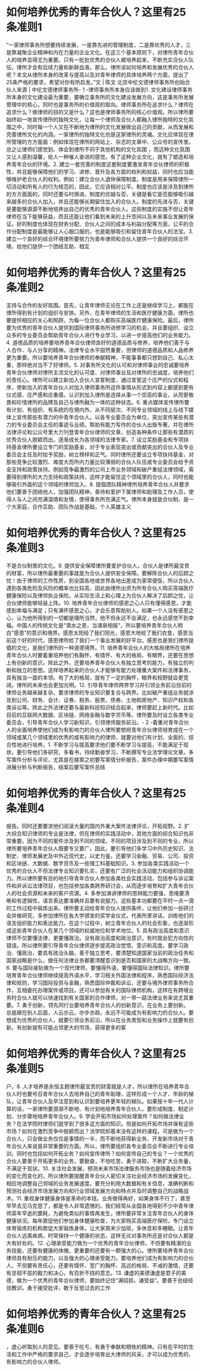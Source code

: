 # 如何培养优秀的青年合伙人？这里有25条准则1

“一家律师事务所想要持续发展，一是靠先进的管理制度，二是靠优秀的人才，三是靠凝聚企业精神和内在力量的企业文化。在这三个基本原则下，对律所青年合伙人的培养显得尤为重要。只有一批批优秀的合伙人被培养起来，不断充实合伙人队伍，律所才会有后续力量和新鲜血液。那么，律所该如何培养和发展优秀的合伙人呢？本文从律所本身的改革与提高以及对青年律师的具体培养两个方面，提出了25条严格的要求，希望对你有所启发。”文 | 陈文 北京中伦文德律师事务所创始合伙人来源 | 中伦文德律师事务所- 1 -律师事务所本身应该做到1. 文化建设律师事务所本身的文化建设最为重要，要确立事务所的文化建设发展方向，这是事务所发展管理中的核心，同时也是事务所的价值观的取向。律师事务所在追求什么？律师在追求什么？做律师的目的又是什么？这也是律师事务所的核心价值观。所以律所要始终如一地宣传律所的独特文化，让每一个律师及合伙人都融入律所独特的文化氛围之中，同时每一个人又在不断地为律所的文化发展做出自己的贡献，从而发展和完善律所文化的内涵。一家律所的独特文化也是这家律所的灵魂。文化应体现在律所管理的方方面面：例如体现在律所的网站上、杂志的文章中、公众号的宣传里。总之让律师们感觉到、体会到律所不同于其他机构的文化氛围 ，而这种文化氛围又让人感到温馨，给人一种催人奋进的感觉。有了这种企业文化，就有了塑造和培养青年合伙的环境。2. 建立一套完善的制度这套制度要激发青年合伙律师的积极性，并且能够保障他们的学习、进修、晋升及各方面的权利和权益，同时也应当能够维护老合伙人的权利。例如：建立合伙人退休保障制度。制度是用来保障律所一切活动和所有人的行为规范的，因此，它应该相对公平。制度也应该是涉及到律所的方方面面的，同时还要与时俱进。制度的优越与否，关键是看它是否能够吸引越来越多的合伙人加入，并且还能够长期留住加入的合伙人。制度的先进与否，关键是要能够源源不断地培养出自己的优秀的青年合伙人。这些制度的实施不但让青年律师在当下能够获益，而且还能让他们看到未来的上升空间以及未来事业发展的保证。好的制度也体现在财务分配、合伙人之间的成本与利益分配等方面，公平的合作分配制度是最能够让人心服口服的，也是能够吸引和留住青年合伙人的法宝。3. 建立一个良好的综合环境律所要努力为青年律师和合伙人提供一个良好的综合环境，给他们提供一个团结互助、相互

# 如何培养优秀的青年合伙人？这里有25条准则2

支持与合作的友好氛围。首先，让青年律师无论在工作上还是继续学习上，都能在律所得到有计划的组织与安排。另外，在青年律师的生活和医疗健康方面，律所也要提供相应的关心和照顾，为每一位合伙人都购买高端医疗健康保险。最后，律所要为优秀的青年合伙人提供到国际律师事务所进修学习的机会，并且要组织、设立众多的专业委员会帮助青年合伙人进行专业学习，以进一步提高他们的业务能力。4. 道德品质的培养要培养青年合伙律师良好的道德品质与修养，培养他们善于与人合作、与人分享的精神。法律专业水平固然重要，但律师的道德品质和人品修养更为重要。所以要培养青年合伙律师的奉献精神，不能事事都只想到自己、私心太重，那样绝对当不了好律师。5. 对事务所文化的认可和对律师事业的忠诚要培养青年合伙律师对律所主流文化的认可度、对律师事业及对律所的忠诚度，培养他们的责任心。律所可以建立新加入合伙人宣誓制度，通过宣誓这个庄严的仪式和程序，使新加入的青年合伙人对加入律师事务所这件事情从形式到内容上都感到更有仪式感、庄严感和庄重感。认识到加入律所是选择从事一个崇高的事业，从而更敬畏和珍惜律所的品牌及自己与律所融为一体的这种状态。6. 重点媒体宣传律所要有计划、有组织、有系统的在境内外，从不同层次、不同专业领域的线上与线下媒体上宣传那些有潜力的中青年合伙人。以各专业委员会为单位，突出宣传某些有潜力的专业委员会主任的事迹与业绩。帮助有能力写作的合伙人出版专著，并在律所法律评论和公众号里大力刊登青年合伙律师的文章，创造各种条件让那些有潜质的优秀合伙人脱颖而出，逐渐成长为各领域的法律专家。7. 设立奖励基金和专项扶持基金律所要设立专门的奖励基金，对于专业表现突出或贡献突出的合伙人及专业委员会主任及时给予奖励，树立榜样和正气。同时律所还要设立专项扶持基金，对那些竞争比较激烈、难度大而所内力量比较薄弱的合伙人队伍或专业委员会给予资金支持和政策扶持。例如竞争最激烈的公司上市业务领域和破产重组法律领域，需要得到律所的大力支持和政策扶持，这样才能留住这个领域里的合伙人，同时也能够吸引外面的这个领域的律师加入。8. 提倡团队精神律所培养青年合伙人并要求他们要善于团结他人，加强团队精神，善待和爱护下属律师和助理及工作人员，使得人与人之间充满温情和友情，使得事务所充满正气。律所本身就是合伙制，是一个大家庭，合作互助、团队作战是基础，个人英雄主义

# 如何培养优秀的青年合伙人？这里有25条准则3

不是合伙制里的文化。9. 提供安全保障律所要爱护合伙人，合伙人是律所最宝贵的财富，所以律所最重要的事就是为合伙人提供安全保障。要解除合伙人的后顾之忧！由于律师的工作性质，到全国各地或世界各地出差成为家常便饭，所以合伙人遇到各类危险及风险的概率也比较高，因此由律所出资为所有合伙人购买高端医疗健康保险以及律师执业保险，从实际生活上和心理上为合伙人解决了后顾之忧，让合伙律师能够轻装上阵。10. 培养青年合伙律师的感恩之心人只有懂得感恩，才能感到幸福与满足；只有满怀感恩之心，才会乐意帮助别人。如果一个人没有感恩之心，认为他所得到的一切都是理所当然，他不但永远不会满足，也永远感觉不到幸福。中国人的传统文化是“滴水之恩，当涌泉相报”，所以要培养青年合伙人明白“感恩”的意识和境界。感恩太阳给了我们阳光，感恩大地给了我们衣食，感恩当前这个好的时代，感恩律所给了我们一个事业发展的好平台。感恩也是我们律所提倡的文化，是我们律所的一种道德境界。11. 培养青年合伙人的大格局律所在培养青年合伙人时要着重培养他们有胸怀、有情怀、有大的格局、有眼界，还要在思想上有创新的意识。除此之外，还要培养青年合伙人有独立思考的能力，有独立的判断和独立的思想。这样培养起来的合伙人才能够有能力处理重大案件和法律事务，具有独当一面的本领。有了大的格局，就有了一定的胸怀，眼界和视野就会更宽阔，律所的未来也会更加光明。12. 引导青年律师跨界学习并引领业务前沿目前的律师业务越来越复杂，要求律师的专业知识要复合与跨界。比如破产重组业务就涉及到公司、财务、会计、证券、税务、股票、债券、土地和房地产、知识产权和各类诉讼等。除此之外法律还要与最新科技知识结合起来，律师要赶上新时代。比如目前的互联网大数据、区块链、网络金融与数字货币等。律所要及时设立各类专业委员会，引导青年合伙人学习新知识，引领律师服务前沿。- 2 -着重对青年合伙人的全面培养使他们成为有影响力的合伙人律所要想把青年合伙律师培育成在一个领域或某几个领域里的优秀的或有影响力的律师，就要对他们有计划、全面的、综合性地进行培养。1. 不断学习与提高要求他们要不断学习与提高，不能满足于现状，要引导他们多研究、多看书，持续勤奋学习，不断撰写专业法学理论文章。多写案件分析与评论，尤其是在接案之初要写案情分析报告，案件办理中期要写案情进展分析与判断报告，结案后要写案件总结

# 如何培养优秀的青年合伙人？这里有25条准则4

报告。同时还要要求他们阅读大量的国内外重大案件法律评论，开拓视野。2. 扩大综合知识律师的专业是法律，但在律师的实践活动中，其他方面的综合知识也非常重要。因为不同的案件涉及到不同的领域，不同的项目涉及到不同的专业，所以律所要培养青年合伙人既要专又要广。因此，要引导他们多学习中外历史知识、法制史、律师发展史及中外近现代史，以史为鉴。还要学习金融、贸易、公司、投资和区块链、大数据、数字货币及一些理工科基础知识。3. 参加各类实践活动一个优秀的合伙人不但法律专业知识要扎实，还要有广泛的社会活动能力和组织协调能力。所以律所要有目的地引导青年合伙人参加各类社会实践活动，包括参与诉讼案件和非诉讼法律项目，也包括参加各类跨界研讨会，从而逐步培育和扩大青年合伙人的社会资源和未来的客户资源。4. 多参加演讲律师的思辨能力要强，思维要清晰和有逻辑性，语言表达要准确并且要有说服力。这些基本功都要在平时一点一滴的工作过程中锻炼出来。律所要主动给青年合伙人提供条件，让他们参加一些研讨会并做研究，多参加律所在各大学颁发的奖学金仪式，代表所里讲话，训练他们的语言组织能力和表达能力。在这个过程中，树立青年合伙人的社会形象，也逐渐形成这些青年合伙人在某几个领域的权威地位和学术地位。5. 具有政治高度和意识律师不仅要懂法律，更要懂政治。没有政治高度和政治意识，有时就会犯方向性的错误。所以律所要引导青年合伙律师逐步提高政治觉悟、意识和高度。要学习政治、懂政治，要具有政治头脑，善于独立思考，要清楚知道国家当前的政治任务和国家战略是什么，做任何法律业务都要清醒意识到是否和国家的大战略方向一致。6. 要与国际接轨做为一个现代律师，要懂得外语，要懂得国际法律知识。律所要培育青年合伙律师继续提高外语水平，学习相关外国法律和程序，熟悉国际经济法律和规则，学习国际投资与金融，熟悉国际仲裁和诉讼，还要与境外律师事务所合作，互相委托办理案件或项目。还可以参加有关的国际律师机构，这样在有跨境业务时合伙人就可以快速找到有关国家的合作律师，对一带一路法律业务来说尤其重要。7. 勇于创新，领先同行业要培养青年合伙人的创新意识，在业务上要创新。总是跟在别人后面，人云亦云，亦步亦趋，永远不可能成为有影响力的合伙人。要想成为优秀的合伙人，就要引领业务前沿，所以在业务类型和业务操作上就要有创新。有创新就有可能占领更大的市场，获得更多的客

# 如何培养优秀的青年合伙人？这里有25条准则5

户。8. 人才培养是永恒主题律所最宝贵的财富就是人才，所以律所在培养青年合伙人时也要号召青年合伙人去培养自己的青年助理，这样形成一个人才、年龄的梯队，让青年合伙人及早注意到和认识到要培养更年轻的梯队。如果按十年一代人计算的话，一家律所要源源不断地、有计划地培养青年合伙人，要形成制度、制定计划、分步骤地培养青年合伙人。9. 学会开拓市场如何处理案件？如何做法律业务？在法学院时律师们就学到了很多这方面的知识。但是如何开拓市场并保有这些市场？如何在激烈竞争中脱颖而出？法学院却基本没有这样的课程。可是做为一个合伙人，只会做业务仅仅是事情的一半，而不断地获得新业务、开发新市场对于青年合伙人来说是非常重要的方面。所以，律所要组织各专业委员会不断进行专业培训，同时也包括如何开拓业务？如何宣传律所？如何宣传自己的专业？一个优秀的合伙人要善于开拓更多的业务，要勤奋，不怕吃苦，勇于进取，不断扩大业务量，不满足于现状。10. 关注社会发展，预测未来市场法律服务市场也是随着经济市场的变化而变化的，所以律所要提醒青年合伙人密切关注社会经济市场的发展变化，相应地调整自己领域的业务发展速度。要充分利用大数据和有关信息，准确判断和预测社会经济市场发展方向和行业领域发展方向和特点并及时调整自己的战略战术。11. 重视身体健康身体是革命的本钱。业务做得再好，如果身体不行了，甚至早早去见马克思了，都是令人非常遗憾的。我们经常从全国各地得到不少中青年律师英年早逝的噩耗，为避免类似的事情再发生，律所要非常关注青年合伙人的身体健康状况。每年敦促他们参加身体健康检查，为大家购买高端医疗保险，专门设立体育锻炼的机构敦促大家锻炼身体，让大家周末少加班，多休息和多睡眠。让青年合伙人远离疾病，时常保持一个健康的状态，这样无论对事务所还是对合伙人都是大有好处的。12. 心理承受能力做为一个优秀的青年合伙律师，不但要有精湛的业务技能，还要有健康的体魄，更重要的还要有一颗强大的心。律所要培养青年合伙律师具有耐压的能力，以及强大的心理承受能力。要培养他们成为有影响力的合伙人，不但要有责任心，还要有情怀、宽广的胸怀、高远的格局、不减的激情，还要有坚韧不拔的毅力和决心，有百折不挠的意志。13. 谦虚的美德谦虚是君子的美德，做为一个优秀的青年合伙律师，要始终记住“满招损，谦受益”。要善于总结经验教训，勇于接受批评，敢于反思过去的工作

# 如何培养优秀的青年合伙人？这里有25条准则6

，虚心听取别人的意见。要善于吃亏，有勇于奉献和牺牲的精神。只有在平时的生活和工作中严格的要求自己，才会逐步培育出大律师的风采，才可以成为优秀的、有影响力的合伙人律师。


